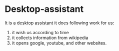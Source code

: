 # Desktop-assistant
It is a desktop assistant it does following work for us:
1. it wish us according to time
2. it collects information from wikipedia 
3. it opens google, youtube, and other websites.
